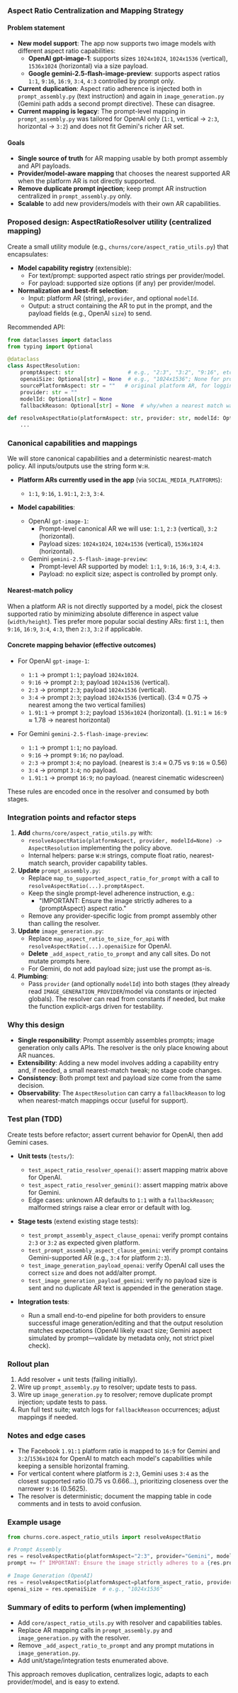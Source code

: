 ### Aspect Ratio Centralization and Mapping Strategy

#### Problem statement
- **New model support**: The app now supports two image models with different aspect ratio capabilities:
  - **OpenAI gpt-image-1**: supports sizes `1024x1024`, `1024x1536` (vertical), `1536x1024` (horizontal) via a size payload.
  - **Google gemini-2.5-flash-image-preview**: supports aspect ratios `1:1`, `9:16`, `16:9`, `3:4`, `4:3` controlled by prompt only.
- **Current duplication**: Aspect ratio adherence is injected both in `prompt_assembly.py` (text instruction) and again in `image_generation.py` (Gemini path adds a second prompt directive). These can disagree.
- **Current mapping is legacy**: The prompt-level mapping in `prompt_assembly.py` was tailored for OpenAI only (`1:1`, vertical → `2:3`, horizontal → `3:2`) and does not fit Gemini's richer AR set.

#### Goals
- **Single source of truth** for AR mapping usable by both prompt assembly and API payloads.
- **Provider/model-aware mapping** that chooses the nearest supported AR when the platform AR is not directly supported.
- **Remove duplicate prompt injection**; keep prompt AR instruction centralized in `prompt_assembly.py` only.
- **Scalable** to add new providers/models with their own AR capabilities.

### Proposed design: AspectRatioResolver utility (centralized mapping)
Create a small utility module (e.g., `churns/core/aspect_ratio_utils.py`) that encapsulates:

- **Model capability registry** (extensible):
  - For text/prompt: supported aspect ratio strings per provider/model.
  - For payload: supported size options (if any) per provider/model.
- **Normalization and best-fit selection**:
  - Input: platform AR (string), `provider`, and optional `modelId`.
  - Output: a struct containing the AR to put in the prompt, and the payload fields (e.g., OpenAI `size`) to send.

Recommended API:
```python
from dataclasses import dataclass
from typing import Optional

@dataclass
class AspectResolution:
    promptAspect: str                 # e.g., "2:3", "3:2", "9:16", etc.
    openaiSize: Optional[str] = None  # e.g., "1024x1536"; None for providers not using a payload size
    sourcePlatformAspect: str = ""   # original platform AR, for logging/debugging
    provider: str = ""
    modelId: Optional[str] = None
    fallbackReason: Optional[str] = None  # why/when a nearest match was chosen

def resolveAspectRatio(platformAspect: str, provider: str, modelId: Optional[str] = None) -> AspectResolution:
    ...
```

### Canonical capabilities and mappings
We will store canonical capabilities and a deterministic nearest-match policy. All inputs/outputs use the string form `W:H`.

- **Platform ARs currently used in the app** (via `SOCIAL_MEDIA_PLATFORMS`):
  - `1:1`, `9:16`, `1.91:1`, `2:3`, `3:4`.

- **Model capabilities**:
  - OpenAI `gpt-image-1`:
    - Prompt-level canonical AR we will use: `1:1`, `2:3` (vertical), `3:2` (horizontal).
    - Payload sizes: `1024x1024`, `1024x1536` (vertical), `1536x1024` (horizontal).
  - Gemini `gemini-2.5-flash-image-preview`:
    - Prompt-level AR supported by model: `1:1`, `9:16`, `16:9`, `3:4`, `4:3`.
    - Payload: no explicit size; aspect is controlled by prompt only.

#### Nearest-match policy
When a platform AR is not directly supported by a model, pick the closest supported ratio by minimizing absolute difference in aspect value (`width/height`). Ties prefer more popular social destiny ARs: first `1:1`, then `9:16`, `16:9`, `3:4`, `4:3`, then `2:3`, `3:2` if applicable.

#### Concrete mapping behavior (effective outcomes)
- For OpenAI `gpt-image-1`:
  - `1:1` → prompt `1:1`; payload `1024x1024`.
  - `9:16` → prompt `2:3`; payload `1024x1536` (vertical).
  - `2:3` → prompt `2:3`; payload `1024x1536` (vertical).
  - `3:4` → prompt `2:3`; payload `1024x1536` (vertical).  (3:4 ≈ 0.75 → nearest among the two vertical families)
  - `1.91:1` → prompt `3:2`; payload `1536x1024` (horizontal).  (`1.91:1` ≈ `16:9` ≈ 1.78 → nearest horizontal)

- For Gemini `gemini-2.5-flash-image-preview`:
  - `1:1` → prompt `1:1`; no payload.
  - `9:16` → prompt `9:16`; no payload.
  - `2:3` → prompt `3:4`; no payload.  (nearest is `3:4` ≈ 0.75 vs `9:16` ≈ 0.56)
  - `3:4` → prompt `3:4`; no payload.
  - `1.91:1` → prompt `16:9`; no payload.  (nearest cinematic widescreen)

These rules are encoded once in the resolver and consumed by both stages.

### Integration points and refactor steps
1. **Add** `churns/core/aspect_ratio_utils.py` with:
   - `resolveAspectRatio(platformAspect, provider, modelId=None) -> AspectResolution` implementing the policy above.
   - Internal helpers: parse `W:H` strings, compute float ratio, nearest-match search, provider capability tables.
2. **Update** `prompt_assembly.py`:
   - Replace `map_to_supported_aspect_ratio_for_prompt` with a call to `resolveAspectRatio(...).promptAspect`.
   - Keep the single prompt-level adherence instruction, e.g.:
     - "IMPORTANT: Ensure the image strictly adheres to a {promptAspect} aspect ratio."
   - Remove any provider-specific logic from prompt assembly other than calling the resolver.
3. **Update** `image_generation.py`:
   - Replace `map_aspect_ratio_to_size_for_api` with `resolveAspectRatio(...).openaiSize` for OpenAI.
   - **Delete** `_add_aspect_ratio_to_prompt` and any call sites. Do not mutate prompts here.
   - For Gemini, do not add payload size; just use the prompt as-is.
4. **Plumbing**:
   - Pass `provider` (and optionally `modelId`) into both stages (they already read `IMAGE_GENERATION_PROVIDER`/model via constants or injected globals). The resolver can read from constants if needed, but make the function explicit-args driven for testability.

### Why this design
- **Single responsibility**: Prompt assembly assembles prompts; image generation only calls APIs. The resolver is the only place knowing about AR nuances.
- **Extensibility**: Adding a new model involves adding a capability entry and, if needed, a small nearest-match tweak; no stage code changes.
- **Consistency**: Both prompt text and payload size come from the same decision.
- **Observability**: The `AspectResolution` can carry a `fallbackReason` to log when nearest-match mappings occur (useful for support).

### Test plan (TDD)
Create tests before refactor; assert current behavior for OpenAI, then add Gemini cases.

- **Unit tests** (`tests/`):
  - `test_aspect_ratio_resolver_openai()`: assert mapping matrix above for OpenAI.
  - `test_aspect_ratio_resolver_gemini()`: assert mapping matrix above for Gemini.
  - Edge cases: unknown AR defaults to `1:1` with a `fallbackReason`; malformed strings raise a clear error or default with log.

- **Stage tests** (extend existing stage tests):
  - `test_prompt_assembly_aspect_clause_openai`: verify prompt contains `2:3` or `3:2` as expected given platform.
  - `test_prompt_assembly_aspect_clause_gemini`: verify prompt contains Gemini-supported AR (e.g., `3:4` for platform `2:3`).
  - `test_image_generation_payload_openai`: verify OpenAI call uses the correct `size` and does not add/alter prompt.
  - `test_image_generation_payload_gemini`: verify no payload size is sent and no duplicate AR text is appended in the generation stage.

- **Integration tests**:
  - Run a small end-to-end pipeline for both providers to ensure successful image generation/editing and that the output resolution matches expectations (OpenAI likely exact size; Gemini aspect simulated by prompt—validate by metadata only, not strict pixel check).

### Rollout plan
1. Add resolver + unit tests (failing initially).
2. Wire up `prompt_assembly.py` to resolver; update tests to pass.
3. Wire up `image_generation.py` to resolver; remove duplicate prompt injection; update tests to pass.
4. Run full test suite; watch logs for `fallbackReason` occurrences; adjust mappings if needed.

### Notes and edge cases
- The Facebook `1.91:1` platform ratio is mapped to `16:9` for Gemini and `3:2`/`1536x1024` for OpenAI to match each model's capabilities while keeping a sensible horizontal framing.
- For vertical content where platform is `2:3`, Gemini uses `3:4` as the closest supported ratio (0.75 vs 0.666…), prioritizing closeness over the narrower `9:16` (0.5625).
- The resolver is deterministic; document the mapping table in code comments and in tests to avoid confusion.

### Example usage
```python
from churns.core.aspect_ratio_utils import resolveAspectRatio

# Prompt Assembly
res = resolveAspectRatio(platformAspect="2:3", provider="Gemini", modelId="gemini-2.5-flash-image-preview")
prompt += f" IMPORTANT: Ensure the image strictly adheres to a {res.promptAspect} aspect ratio."

# Image Generation (OpenAI)
res = resolveAspectRatio(platformAspect=platform_aspect_ratio, provider="OpenAI", modelId="gpt-image-1")
openai_size = res.openaiSize  # e.g., "1024x1536"
```

### Summary of edits to perform (when implementing)
- Add `core/aspect_ratio_utils.py` with resolver and capabilities tables.
- Replace AR mapping calls in `prompt_assembly.py` and `image_generation.py` with the resolver.
- Remove `_add_aspect_ratio_to_prompt` and any prompt mutations in `image_generation.py`.
- Add unit/stage/integration tests enumerated above.

This approach removes duplication, centralizes logic, adapts to each provider/model, and is easy to extend.



